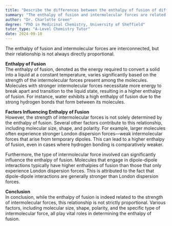 ```yaml
---
title: "Describe the differences between the enthalpy of fusion of different molecules and the strength of their intermolecular forces"
summary: "The enthalpy of fusion and intermolecular forces are related but not always directly proportional."
author: "Dr. Charlotte Green"
degree: "PhD in Medicinal Chemistry, University of Sheffield"
tutor_type: "A-Level Chemistry Tutor"
date: 2024-09-10
---
```


The enthalpy of fusion and intermolecular forces are interconnected, but their relationship is not always directly proportional.

**Enthalpy of Fusion**  
The enthalpy of fusion, denoted as the energy required to convert a solid into a liquid at a constant temperature, varies significantly based on the strength of the intermolecular forces present among the molecules. Molecules with stronger intermolecular forces necessitate more energy to break apart and transition to the liquid state, resulting in a higher enthalpy of fusion. For instance, water exhibits a high enthalpy of fusion due to the strong hydrogen bonds that form between its molecules.

**Factors Influencing Enthalpy of Fusion**  
However, the strength of intermolecular forces is not solely determined by the enthalpy of fusion. Several other factors contribute to this relationship, including molecular size, shape, and polarity. For example, larger molecules often experience stronger London dispersion forces—weak intermolecular forces that arise from temporary dipoles. This can lead to a higher enthalpy of fusion, even in cases where hydrogen bonding is comparatively weaker.

Furthermore, the type of intermolecular force involved can significantly influence the enthalpy of fusion. Molecules that engage in dipole-dipole interactions typically have higher enthalpies of fusion than those that only experience London dispersion forces. This is attributed to the fact that dipole-dipole interactions are generally stronger than London dispersion forces.

**Conclusion**  
In conclusion, while the enthalpy of fusion is indeed related to the strength of intermolecular forces, this relationship is not strictly proportional. Various factors, including molecular size, shape, polarity, and the specific type of intermolecular force, all play vital roles in determining the enthalpy of fusion.
    